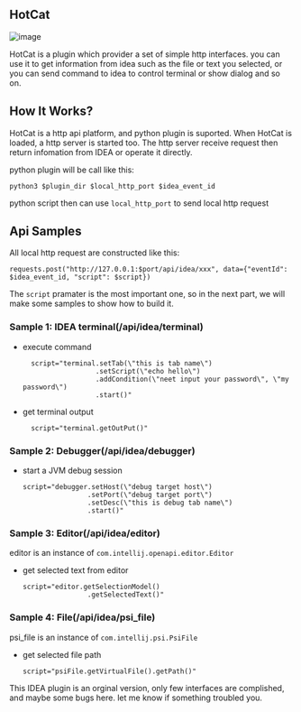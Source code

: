 ## HotCat

![image](https://user-images.githubusercontent.com/79463662/195034782-0ef26749-86d5-4973-8df5-23903c0af9bc.png)

HotCat is a plugin which provider a set of simple http interfaces. you can use it to get information from idea such as the file or text you selected, or you can send command to idea to control terminal or show dialog and so on.

## How It Works?
HotCat is a http api platform, and python plugin is suported. When HotCat is loaded, a http server is started too. The http server receive request then return infomation from IDEA or operate it directly.
</p>
python plugin will be call like this:

```
python3 $plugin_dir $local_http_port $idea_event_id
```

python script then can use `local_http_port` to send local http request


## Api Samples

All local http request are constructed like this:
```
requests.post("http://127.0.0.1:$port/api/idea/xxx", data={"eventId": $idea_event_id, "script": $script})
```
The `script` pramater is the most important one, so in the next part, we will make some samples to show how to build it.


### Sample 1: IDEA terminal(/api/idea/terminal)

- execute command
  ```
    script="terminal.setTab(\"this is tab name\")
                    .setScript(\"echo hello\")
                    .addCondition(\"neet input your password\", \"my password\")
                    .start()"
  ```
  
- get terminal output
  ```
    script="terminal.getOutPut()"
  ```

### Sample 2: Debugger(/api/idea/debugger)
- start a JVM debug session
  ```
  script="debugger.setHost(\"debug target host\")
                  .setPort(\"debug target port\")
                  .setDesc(\"this is debug tab name\")
                  .start()"
  ```
  
### Sample 3: Editor(/api/idea/editor)
editor is an instance of `com.intellij.openapi.editor.Editor`

- get selected text from editor
  ```
  script="editor.getSelectionModel()
                  .getSelectedText()"
  ```

### Sample 4: File(/api/idea/psi_file)
psi_file is an instance of `com.intellij.psi.PsiFile`

- get selected file path
  ```
  script="psiFile.getVirtualFile().getPath()"
  ```

</p>
</p>

This IDEA plugin is an orginal version, only few interfaces are complished, and maybe some bugs here. let me know if something troubled you. 


